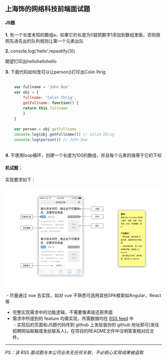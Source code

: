 ## 上海饰的网络科技前端面试题


#### JS题


**1.** 有一个长度未知的数组a，如果它的长度为0就把数字1添加到数组里面，否则按照先进先出的队列规则让第一个元素出队

**2.** console.log('hello'.repeatify(3))
    
   期望打印出hellohellohello

**3.** 下面代码如何改可以让person()打印出Colin Ihrig

```javascript

	var fullname = 'John Doe'
	var obj = {
		fullname: 'Colin Ihrig',
		getFullname: function() {
		return this.fullname
		}
	}
	 	 
	var person = obj.getFullname
	console.log(obj.getFullname()) // Colin Ihrig
	console.log(person()) // John Doe
	
```

**4.** 不使用loop循环，创建一个长度为100的数组，并且每个元素的值等于它的下标




#### 机试题：
实现要求如下：

![需求](https://github.com/fuliaoyi/showmecode/blob/master/feature.png?raw=true)

  - 尽量通过 vue 去实现，如对 vue 不熟悉可选用其他SPA框架如Angular，React等   
  - 完整实现需求中的功能逻辑，不需要像素级还原界面   
  - 需求中所提到的 feature 均需实现，所需数据均在 [RSS feed](http://36kr.com/feed) 中   
  - 实现后的页面和JS题代码传到 github 上发给我你的 github 地址即可(发往招聘网站邮箱或发给联系人)。在项目的README文件中注明答案相对应文件。
---


*PS：该 RSS 面试题与本公司业务无任何关联，不必担心实现成果被盗取*   
